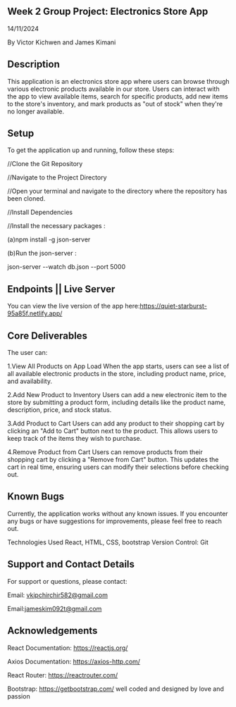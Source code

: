 ## Week 2 Group Project: Electronics Store App
14/11/2024

By Victor Kichwen and James Kimani
## Description
This application is an electronics store app where users can browse through various electronic products available in our store. Users can interact with the app to view available items, search for specific products, add new items to the store's inventory, and mark products as "out of stock" when they're no longer available.

## Setup
To get the application up and running, follow these steps:

//Clone the Git Repository

//Navigate to the Project Directory

//Open your terminal and navigate to the directory where the repository has been cloned. 

//Install Dependencies

//Install the necessary packages :

(a)npm install -g json-server

(b)Run the json-server :

json-server --watch db.json --port 5000



## Endpoints || Live Server
You can view the live version of the app here:https://quiet-starburst-95a85f.netlify.app/


## Core Deliverables
The user can:

1.View All Products on App Load
When the app starts, users can see a list of all available electronic products in the store, including product name, price, and availability.

2.Add New Product to Inventory
Users can add a new electronic item to the store by submitting a product form, including details like the product name, description, price, and stock status.

3.Add Product to Cart
Users can add any product to their shopping cart by clicking an "Add to Cart" button next to the product. This allows users to keep track of the items they wish to purchase.

4.Remove Product from Cart
Users can remove products from their shopping cart by clicking a "Remove from Cart" button. This updates the cart in real time, ensuring users can modify their selections before checking out.

## Known Bugs
Currently, the application works without any known issues. If you encounter any bugs or have suggestions for improvements, please feel free to reach out.

Technologies Used
 React, HTML, CSS, bootstrap 
Version Control: Git

## Support and Contact Details
For support or questions, please contact:

Email: vkipchirchir582@gmail.com

Email:jameskim092t@gmail.com

## Acknowledgements
React Documentation: https://reactjs.org/

Axios Documentation: https://axios-http.com/

React Router: https://reactrouter.com/

Bootstrap: https://getbootstrap.com/
well coded and designed by love and passion
